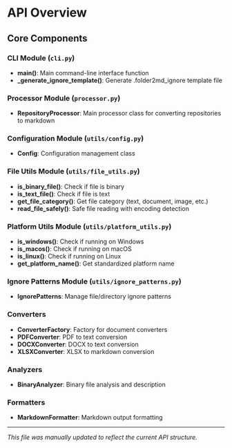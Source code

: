 <!-- markdownlint-disable -->

# API Overview

## Core Components

### CLI Module (`cli.py`)
- **main()**: Main command-line interface function
- **_generate_ignore_template()**: Generate .folder2md_ignore template file

### Processor Module (`processor.py`)
- **RepositoryProcessor**: Main processor class for converting repositories to markdown

### Configuration Module (`utils/config.py`)
- **Config**: Configuration management class

### File Utils Module (`utils/file_utils.py`)
- **is_binary_file()**: Check if file is binary
- **is_text_file()**: Check if file is text
- **get_file_category()**: Get file category (text, document, image, etc.)
- **read_file_safely()**: Safe file reading with encoding detection

### Platform Utils Module (`utils/platform_utils.py`)
- **is_windows()**: Check if running on Windows
- **is_macos()**: Check if running on macOS
- **is_linux()**: Check if running on Linux
- **get_platform_name()**: Get standardized platform name

### Ignore Patterns Module (`utils/ignore_patterns.py`)
- **IgnorePatterns**: Manage file/directory ignore patterns

### Converters
- **ConverterFactory**: Factory for document converters
- **PDFConverter**: PDF to text conversion
- **DOCXConverter**: DOCX to text conversion
- **XLSXConverter**: XLSX to markdown conversion

### Analyzers
- **BinaryAnalyzer**: Binary file analysis and description

### Formatters
- **MarkdownFormatter**: Markdown output formatting

---

_This file was manually updated to reflect the current API structure._
